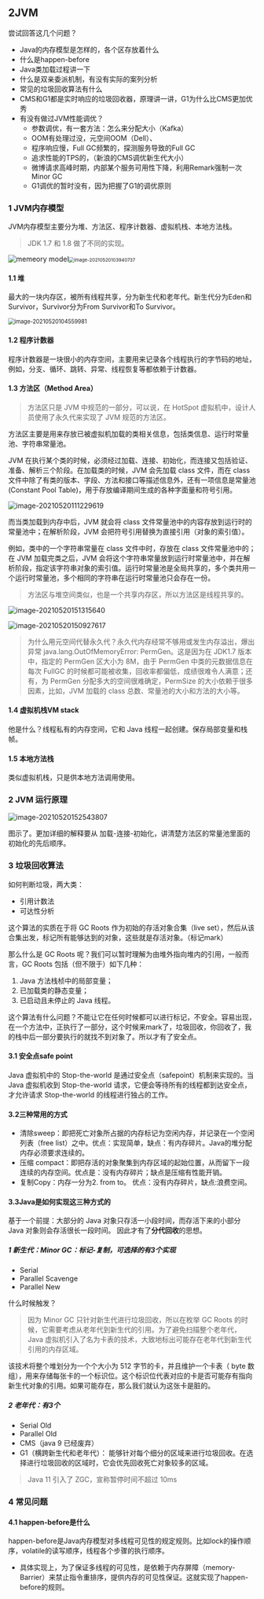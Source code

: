 ## 2JVM

尝试回答这几个问题？

- Java的内存模型是怎样的，各个区存放着什么
- 什么是happen-before
- Java类加载过程讲一下
- 什么是双亲委派机制，有没有实际的案列分析
- 常见的垃圾回收算法有什么
- CMS和G1都是实时响应的垃圾回收器，原理讲一讲，G1为什么比CMS更加优秀
- 有没有做过JVM性能调优？
  - 参数调优，有一套方法：怎么来分配大小（Kafka）
  - OOM有处理过没，元空间OOM（Dell）、
  - 程序响应慢，Full GC频繁的，探测服务导致的Full GC
  - 追求性能的TPS的，（新浪的CMS调优新生代大小）
  - 微博请求高峰时期，内部某个服务可用性下降，利用Remark强制一次Minor GC
  - G1调优的暂时没有，因为把握了G1的调优原则

### 1 JVM内存模型

JVM内存模型主要分为堆、方法区、程序计数器、虚拟机栈、本地方法栈。

> JDK 1.7 和 1.8 做了不同的实现。

![memeory model](2JVM.assets/092010273602.png)<img src="2JVM.assets/image-20210520103940737-1621478405248.png" alt="image-20210520103940737" style="zoom: 67%;" />



#### 1.1 堆

最大的一块内存区，被所有线程共享，分为新生代和老年代。新生代分为Eden和Survivor，Survivor分为From Survivor和To Survivor。

<img src="2JVM.assets/image-20210520104559981-1621478768363.png" alt="image-20210520104559981" style="zoom: 80%;" />

#### 1.2 程序计数器

程序计数器是一块很小的内存空间，主要用来记录各个线程执行的字节码的地址，例如，分支、循环、跳转、异常、线程恢复等都依赖于计数器。

#### 1.3 方法区（Method Area）

> 方法区只是 JVM 中规范的一部分，可以说，在 HotSpot 虚拟机中，设计人员使用了永久代来实现了 JVM 规范的方法区。

方法区主要是用来存放已被虚拟机加载的类相关信息，包括类信息、运行时常量池、字符串常量池。

JVM 在执行某个类的时候，必须经过加载、连接、初始化，而连接又包括验证、准备、解析三个阶段。在加载类的时候，JVM 会先加载 class 文件，而在 class 文件中除了有类的版本、字段、方法和接口等描述信息外，还有一项信息是常量池 (Constant Pool Table)，用于存放编译期间生成的各种字面量和符号引用。

![image-20210520111229619](2JVM.assets/image-20210520111229619.png)



而当类加载到内存中后，JVM 就会将 class 文件常量池中的内容存放到运行时的常量池中；在解析阶段，JVM 会把符号引用替换为直接引用（对象的索引值）。

例如，类中的一个字符串常量在 class 文件中时，存放在 class 文件常量池中的；在 JVM 加载完类之后，JVM 会将这个字符串常量放到运行时常量池中，并在解析阶段，指定该字符串对象的索引值。运行时常量池是全局共享的，多个类共用一个运行时常量池，多个相同的字符串在运行时常量池只会存在一份。

> 方法区与堆空间类似，也是一个共享内存区，所以方法区是线程共享的。

![image-20210520151315640](2JVM.assets/image-20210520151315640.png)

![image-20210520150927617](2JVM.assets/image-20210520150927617.png)

> 为什么用元空间代替永久代？永久代内存经常不够用或发生内存溢出，爆出异常 java.lang.OutOfMemoryError: PermGen。这是因为在 JDK1.7 版本中，指定的 PermGen 区大小为 8M，由于 PermGen 中类的元数据信息在每次 FullGC 的时候都可能被收集，回收率都偏低，成绩很难令人满意；还有，为 PermGen 分配多大的空间很难确定，PermSize 的大小依赖于很多因素，比如，JVM 加载的 class 总数、常量池的大小和方法的大小等。

#### 1.4 虚拟机栈VM stack

他是什么？线程私有的内存空间，它和 Java 线程一起创建。保存局部变量和栈帧。

#### 1.5 本地方法栈

类似虚拟机栈，只是供本地方法调用使用。



### 2 JVM 运行原理

![image-20210520152543807](2JVM.assets/image-20210520152543807.png)

图示了。更加详细的解释要从 加载-连接-初始化，讲清楚方法区的常量池里面的初始化的先后顺序。

### 3 垃圾回收算法

如何判断垃圾，两大类：

- 引用计数法
- 可达性分析

这个算法的实质在于将 GC Roots 作为初始的存活对象合集（live set），然后从该合集出发，标记所有能够达到的对象，这些就是存活对象。（标记mark）

那么什么是 GC Roots 呢？我们可以暂时理解为由堆外指向堆内的引用，一般而言，GC Roots 包括（但不限于）如下几种：

1. Java 方法栈桢中的局部变量；
2. 已加载类的静态变量；
3. 已启动且未停止的 Java 线程。

这个算法有什么问题？不能让它在任何时候都可以进行标记，不安全。容易出现，在一个方法中，正执行了一部分，这个时候来mark了，垃圾回收，你回收了，我的栈中后一部分要执行的就找不到对象了。所以才有了安全点。

#### 3.1 安全点safe point

Java 虚拟机中的 Stop-the-world 是通过安全点（safepoint）机制来实现的。当 Java 虚拟机收到 Stop-the-world 请求，它便会等待所有的线程都到达安全点，才允许请求 Stop-the-world 的线程进行独占的工作。

#### 3.2三种常用的方式

- 清除sweep：即把死亡对象所占据的内存标记为空闲内存，并记录在一个空闲列表（free list）之中。优点：实现简单，缺点：有内存碎片。Java的堆分配内存必须要求连续的。
- 压缩 compact：即把存活的对象聚集到内存区域的起始位置，从而留下一段连续的内存空间。优点是：没有内存碎片；缺点是压缩有性能开销。
- 复制Copy：内存一分为2. from to。 优点：没有内存碎片，缺点:浪费空间。

#### 3.3Java是如何实现这三种方式的

基于一个前提：大部分的 Java 对象只存活一小段时间，而存活下来的小部分 Java 对象则会存活很长一段时间。 因此才有了**分代回收**的思想。

##### 1 新生代：Minor GC：标记-复制，可选择的有3个实现

- Serial
- Parallel Scavenge
- Parallel New

 什么时候触发？

> 因为 Minor GC 只针对新生代进行垃圾回收，所以在枚举 GC Roots 的时候，它需要考虑从老年代到新生代的引用。为了避免扫描整个老年代，Java 虚拟机引入了名为卡表的技术，大致地标出可能存在老年代到新生代引用的内存区域。

该技术将整个堆划分为一个个大小为 512 字节的卡，并且维护一个卡表（ byte 数组），用来存储每张卡的一个标识位。这个标识位代表对应的卡是否可能存有指向新生代对象的引用。如果可能存在，那么我们就认为这张卡是脏的。

##### 2 老年代：有3个

- Serial Old
- Parallel Old
- CMS（java 9 已经废弃）
- G1（横跨新生代和老年代）： 能够针对每个细分的区域来进行垃圾回收。在选择进行垃圾回收的区域时，它会优先回收死亡对象较多的区域。

> Java 11 引入了 ZGC，宣称暂停时间不超过 10ms

### 4 常见问题

#### 4.1 happen-before是什么

happen-before是Java内存模型对多线程可见性的规定规则。比如lock的操作顺序，volatile的读写顺序，线程各个步骤的执行顺序。

- 具体实现上，为了保证多线程的可见性，是依赖于内存屏障（memory-Barrier）来禁止指令重排序，提供内存的可见性保证。这就实现了happen-before的规则。
